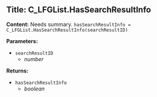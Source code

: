 ## Title: C_LFGList.HasSearchResultInfo

**Content:**
Needs summary.
`hasSearchResultInfo = C_LFGList.HasSearchResultInfo(searchResultID)`

**Parameters:**
- `searchResultID`
  - *number*

**Returns:**
- `hasSearchResultInfo`
  - *boolean*